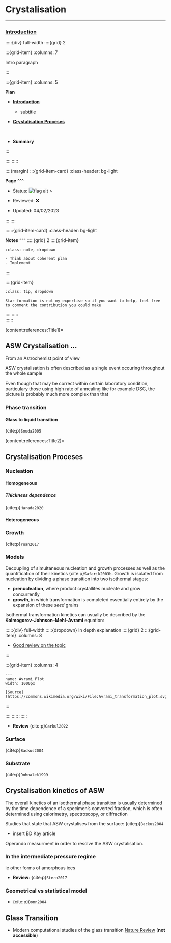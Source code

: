 # Crystalisation

***

<h3> <strong> <u>  Introduction </u></strong> </h3>

:::::{div} full-width
::::{grid} 2

:::{grid-item}
:columns: 7

Intro paragraph

:::

:::{grid-item}
:columns: 5

**Plan**

- [**Introduction**](content:references:Title1) 
    - subtitle
    
- [**Crystalisation Proceses**](content:references:Title2)  

<br>

- **Summary**

:::

::::
:::::

::::{margin}
:::{grid-item-card}
:class-header: bg-light

**Page**
^^^

- Status: ![flag alt >](../../Docs/Svg_icons/Under_construction.svg)
  
- Reviewed: &#x274C;
       
- Updated: 04/02/2023
   
:::
::::



::::::{grid-item-card}
:class-header: bg-light

**Notes**
^^^
:::::{grid} 2
::::{grid-item}

```{admonition} To Do
:class: note, dropdown

- Think about coherent plan
- Implement

```

::::

::::{grid-item}

```{admonition} Colaboration
:class: tip, dropdown

Star formation is not my expertise so if you want to help, feel free to comment the contribution you could make

```
::::
:::::  
::::::

(content:references:Title1)=
## ASW Crystalisation ...

<p class="emphase2">From an Astrochemist point of view</p>


<p class="emphase">ASW crystalisation is often described as a single event occuring throughout the whole sample</p>

Even though that may be correct within certain laboratory condition, particulary those using high rate of annealing like for example DSC, the picture is probably much more complex than that 


### Phase transition

#### Glass to liquid transition

{cite:p}`Souda2005`


(content:references:Title2)=
## Crystalisation Proceses

### Nucleation

#### Homogeneous

##### Thickness dependence

{cite:p}`Harada2020`


#### Heterogeneous


### Growth


{cite:p}`Yuan2017`

### Models 



Decoupling of simultaneous nucleation and growth processes as well as the quantification of their kinetics {cite:p}`Safarik2003b`. Growth is isolated from nucleation by dividing a phase transition into two isothermal stages:
- <strong>prenucleation</strong>, where product crystallites nucleate and grow concurrently 
- <strong>growth</strong>, in which transformation is completed essentially entirely by the expansion of these *seed* grains


Isothermal transformation kinetics can usually be described by the <strong>Kolmogorov–Johnson–Mehl–Avrami</strong> equation:




::::::{div} full-width
:::::{dropdown} In depth explanation
::::{grid} 2
:::{grid-item}
:columns: 8

- [Good review on the topic](https://www.researchgate.net/publication/333507130_The_Johnson-Mehl-Avrami-Kolmogorov_model_A_brief_review)

:::

:::{grid-item}
:columns: 4

```{figure} Docs/Avrami_transformation_plot.svg
---
name: Avrami Plot
width: 1000px
---
[Source](https://commons.wikimedia.org/wiki/File:Avrami_transformation_plot.svg)
```


:::

::::
:::::
::::::


- **Review** {cite:p}`Garkul2022`

### Surface

{cite:p}`Backus2004`

### Substrate

{cite:p}`Dohnalek1999`

## Crystalisation kinetics of ASW 

<p class="emphase">The overall kinetics of an isothermal phase transition is usually determined by the time dependence of a specimen’s converted  fraction,  which  is  often determined using calorimetry, spectroscopy, or diffraction</p>



Studies that state that ASW crystalises from the surface:
{cite:p}`Backus2004`
- insert BD Kay article

Operando measurment in order to resolve the ASW crystalisation. 

### In the intermediate pressure regime

ie other forms of amorphous ices

- **Review**: {cite:p}`Stern2017`


### Geometrical vs statistical model

- {cite:p}`Bonn2004`


## Glass Transition

- Modern computational studies of the glass transition [Nature Review](https://www.nature.com/articles/s42254-022-00548-x) (**not accessible**)